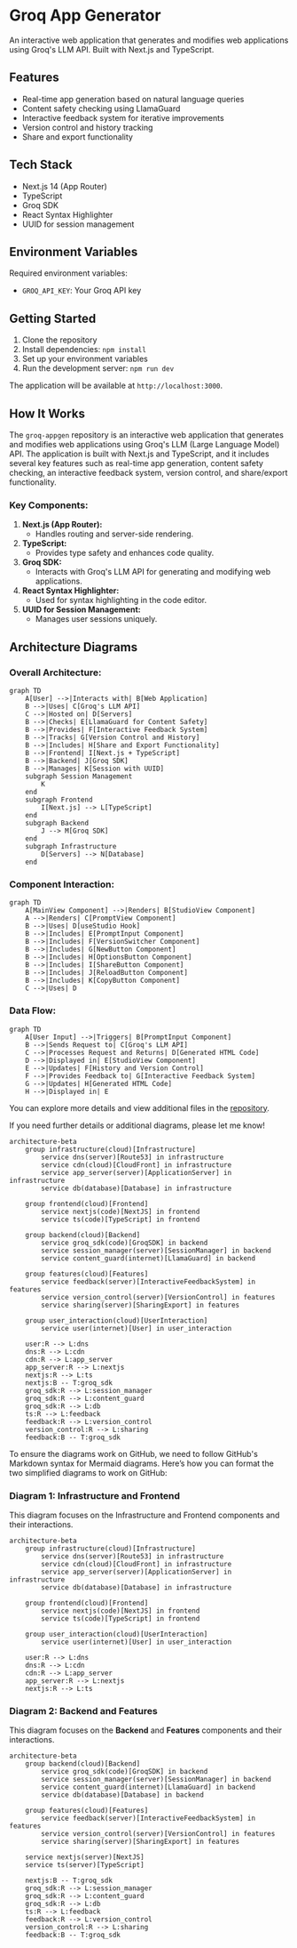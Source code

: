 # Groq App Generator

An interactive web application that generates and modifies web applications using Groq's LLM API. Built with Next.js and TypeScript.

## Features

- Real-time app generation based on natural language queries
- Content safety checking using LlamaGuard
- Interactive feedback system for iterative improvements
- Version control and history tracking
- Share and export functionality

## Tech Stack

- Next.js 14 (App Router)
- TypeScript
- Groq SDK
- React Syntax Highlighter
- UUID for session management

## Environment Variables

Required environment variables:
- `GROQ_API_KEY`: Your Groq API key

## Getting Started

1. Clone the repository
2. Install dependencies: `npm install`
3. Set up your environment variables
4. Run the development server: `npm run dev`

The application will be available at `http://localhost:3000`.

## How It Works

The `groq-appgen` repository is an interactive web application that generates and modifies web applications using Groq's LLM (Large Language Model) API. The application is built with Next.js and TypeScript, and it includes several key features such as real-time app generation, content safety checking, an interactive feedback system, version control, and share/export functionality.

### Key Components:
1. **Next.js (App Router):**
   - Handles routing and server-side rendering.
2. **TypeScript:**
   - Provides type safety and enhances code quality.
3. **Groq SDK:**
   - Interacts with Groq's LLM API for generating and modifying web applications.
4. **React Syntax Highlighter:**
   - Used for syntax highlighting in the code editor.
5. **UUID for Session Management:**
   - Manages user sessions uniquely.

## Architecture Diagrams

### Overall Architecture:
```mermaid
graph TD
    A[User] -->|Interacts with| B[Web Application]
    B -->|Uses| C[Groq's LLM API]
    C -->|Hosted on| D[Servers]
    B -->|Checks| E[LlamaGuard for Content Safety]
    B -->|Provides| F[Interactive Feedback System]
    B -->|Tracks| G[Version Control and History]
    B -->|Includes| H[Share and Export Functionality]
    B -->|Frontend| I[Next.js + TypeScript]
    B -->|Backend| J[Groq SDK]
    B -->|Manages| K[Session with UUID]
    subgraph Session Management
        K
    end
    subgraph Frontend
        I[Next.js] --> L[TypeScript]
    end
    subgraph Backend
        J --> M[Groq SDK]
    end
    subgraph Infrastructure
        D[Servers] --> N[Database]
    end
```

### Component Interaction:
```mermaid
graph TD
    A[MainView Component] -->|Renders| B[StudioView Component]
    A -->|Renders| C[PromptView Component]
    B -->|Uses| D[useStudio Hook]
    B -->|Includes| E[PromptInput Component]
    B -->|Includes| F[VersionSwitcher Component]
    B -->|Includes| G[NewButton Component]
    B -->|Includes| H[OptionsButton Component]
    B -->|Includes| I[ShareButton Component]
    B -->|Includes| J[ReloadButton Component]
    B -->|Includes| K[CopyButton Component]
    C -->|Uses| D
```

### Data Flow:
```mermaid
graph TD
    A[User Input] -->|Triggers| B[PromptInput Component]
    B -->|Sends Request to| C[Groq's LLM API]
    C -->|Processes Request and Returns| D[Generated HTML Code]
    D -->|Displayed in| E[StudioView Component]
    E -->|Updates| F[History and Version Control]
    F -->|Provides Feedback to| G[Interactive Feedback System]
    G -->|Updates| H[Generated HTML Code]
    H -->|Displayed in| E
```

You can explore more details and view additional files in the [repository](https://github.com/andiekobbietks/groq-appgen).

If you need further details or additional diagrams, please let me know!

```mermaid
architecture-beta
    group infrastructure(cloud)[Infrastructure]
        service dns(server)[Route53] in infrastructure
        service cdn(cloud)[CloudFront] in infrastructure
        service app_server(server)[ApplicationServer] in infrastructure
        service db(database)[Database] in infrastructure

    group frontend(cloud)[Frontend]
        service nextjs(code)[NextJS] in frontend
        service ts(code)[TypeScript] in frontend

    group backend(cloud)[Backend]
        service groq_sdk(code)[GroqSDK] in backend
        service session_manager(server)[SessionManager] in backend
        service content_guard(internet)[LlamaGuard] in backend

    group features(cloud)[Features]
        service feedback(server)[InteractiveFeedbackSystem] in features
        service version_control(server)[VersionControl] in features
        service sharing(server)[SharingExport] in features

    group user_interaction(cloud)[UserInteraction]
        service user(internet)[User] in user_interaction

    user:R --> L:dns
    dns:R --> L:cdn
    cdn:R --> L:app_server
    app_server:R --> L:nextjs
    nextjs:R --> L:ts
    nextjs:B -- T:groq_sdk
    groq_sdk:R --> L:session_manager
    groq_sdk:R --> L:content_guard
    groq_sdk:R --> L:db
    ts:R --> L:feedback
    feedback:R --> L:version_control
    version_control:R --> L:sharing
    feedback:B -- T:groq_sdk
```

To ensure the diagrams work on GitHub, we need to follow GitHub's Markdown syntax for Mermaid diagrams. Here’s how you can format the two simplified diagrams to work on GitHub:

### **Diagram 1: Infrastructure and Frontend**
This diagram focuses on the Infrastructure and Frontend components and their interactions.

```mermaid
architecture-beta
    group infrastructure(cloud)[Infrastructure]
        service dns(server)[Route53] in infrastructure
        service cdn(cloud)[CloudFront] in infrastructure
        service app_server(server)[ApplicationServer] in infrastructure
        service db(database)[Database] in infrastructure

    group frontend(cloud)[Frontend]
        service nextjs(code)[NextJS] in frontend
        service ts(code)[TypeScript] in frontend

    group user_interaction(cloud)[UserInteraction]
        service user(internet)[User] in user_interaction

    user:R --> L:dns
    dns:R --> L:cdn
    cdn:R --> L:app_server
    app_server:R --> L:nextjs
    nextjs:R --> L:ts
```

### **Diagram 2: Backend and Features**

This diagram focuses on the **Backend** and **Features** components and their interactions.

```mermaid
architecture-beta
    group backend(cloud)[Backend]
        service groq_sdk(code)[GroqSDK] in backend
        service session_manager(server)[SessionManager] in backend
        service content_guard(internet)[LlamaGuard] in backend
        service db(database)[Database] in backend

    group features(cloud)[Features]
        service feedback(server)[InteractiveFeedbackSystem] in features
        service version_control(server)[VersionControl] in features
        service sharing(server)[SharingExport] in features

    service nextjs(server)[NextJS] 
    service ts(server)[TypeScript] 

    nextjs:B -- T:groq_sdk
    groq_sdk:R --> L:session_manager
    groq_sdk:R --> L:content_guard
    groq_sdk:R --> L:db
    ts:R --> L:feedback
    feedback:R --> L:version_control
    version_control:R --> L:sharing
    feedback:B -- T:groq_sdk
```


